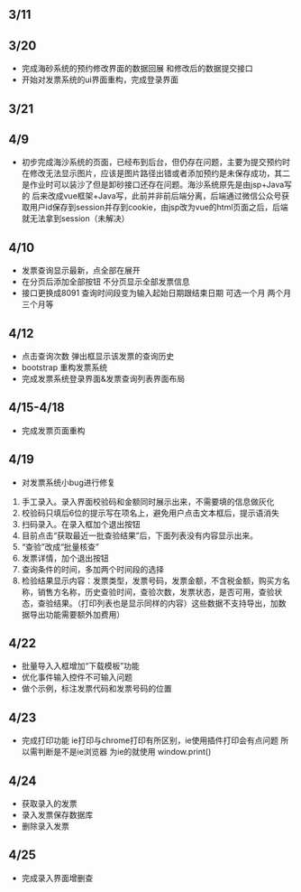 ## 3/11
## 3/20
+ 完成海砂系统的预约修改界面的数据回展 和修改后的数据提交接口
+ 开始对发票系统的ui界面重构，完成登录界面
## 3/21

## 4/9
+ 初步完成海沙系统的页面，已经布到后台，但仍存在问题，主要为提交预约时在修改无法显示图片，应该是图片路径出错或者添加预约是未保存成功，其二是作业时可以装沙了但是卸砂接口还存在问题。海沙系统原先是由jsp+Java写的  后来改成vue框架+Java写，此前并非前后端分离，后端通过微信公众号获取用户id保存到session并存到cookie，由jsp改为vue的html页面之后，后端就无法拿到session（未解决）

## 4/10
+ 发票查询显示最新，点全部在展开
+ 在分页后添加全部按钮  不分页显示全部发票信息
+ 接口更换成8091 查询时间段变为输入起始日期跟结束日期  可选一个月 两个月 三个月等

## 4/12
+ 点击查询次数 弹出框显示该发票的查询历史
+ bootstrap 重构发票系统
+ 完成发票系统登录界面&发票查询列表界面布局

## 4/15-4/18
+ 完成发票页面重构
## 4/19
+ 对发票系统小bug进行修复
1. 手工录入。录入界面校验码和金额同时展示出来，不需要填的信息做灰化
2. 校验码只填后6位的提示写在项名上，避免用户点击文本框后，提示语消失
3. 扫码录入。在录入框加个退出按钮
4. 目前点击“获取最近一批查验结果”后，下面列表没有内容显示出来。
5. “查验”改成“批量核查”
6. 发票详情，加个退出按钮
7. 查询条件的时间，多加两个时间段的选择
8.	检验结果显示内容：发票类型，发票号码，发票金额，不含税金额，购买方名称，销售方名称，历史查验时间，查验次数，发票状态，是否可用，查验状态，查验结果。（打印列表也是显示同样的内容）这些数据不支持导出，加数据导出功能需要额外加费用）

## 4/22
+ 批量导入入框增加“下载模板”功能
+ 优化事件输入控件不可输入问题
+ 做个示例，标注发票代码和发票号码的位置

## 4/23
+ 完成打印功能 ie打印与chrome打印有所区别，ie使用插件打印会有点问题  所以需判断是不是ie浏览器 为ie的就使用 window.print()

## 4/24 
+ 获取录入的发票
+ 录入发票保存数据库
+ 删除录入发票

## 4/25
+ 完成录入界面增删查